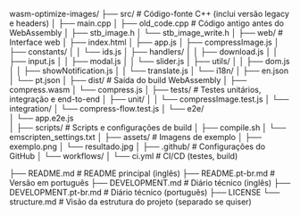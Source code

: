 wasm-optimize-images/
├── src/                         # Código-fonte C++ (inclui versão legacy e headers)
│   ├── main.cpp
│   ├── old_code.cpp             # Código antigo antes do WebAssembly
│   ├── stb_image.h
│   └── stb_image_write.h
│
├── web/                         # Interface web
│   ├── index.html
│   ├── app.js
│   ├── compressImage.js
│   ├── constants/
│   │   └── ids.js
│   ├── handlers/
│   │   ├── download.js
│   │   ├── input.js
│   │   ├── modal.js
│   │   └── slider.js
│   ├── utils/
│   │   ├── dom.js
│   │   ├── showNotification.js
│   │   └── translate.js
│   └── i18n/
│       ├── en.json
│       └── pt.json
│
├── dist/                        # Saída do build WebAssembly
│   ├── compress.wasm
│   └── compress.js
│
├── tests/                       # Testes unitários, integração e end-to-end
│   ├── unit/
│   │   └── compressImage.test.js
│   └── integration/
│       └── compress-flow.test.js
│   └── e2e/               
│       └── app.e2e.js     
│
├── scripts/                     # Scripts e configurações de build
│   ├── compile.sh
│   └── emscripten_settings.txt
│
├── assets/                      # Imagens de exemplo
│   ├── exemplo.png
│   └── resultado.jpg
│
├── .github/                     # Configurações do GitHub
│   └── workflows/
│       └── ci.yml               # CI/CD (testes, build)

├── README.md                    # README principal (inglês)
├── README.pt-br.md              # Versão em português
├── DEVELOPMENT.md               # Diário técnico (inglês)
├── DEVELOPMENT.pt-br.md         # Diário técnico (português)
├── LICENSE
└── structure.md                 # Visão da estrutura do projeto (separado se quiser)
